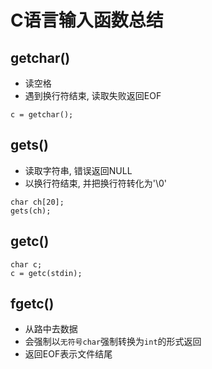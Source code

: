 # C语言输入函数总结

## getchar()

* 读空格
* 遇到换行符结束, 读取失败返回EOF

`c = getchar();`

## gets()

* 读取字符串, 错误返回NULL
* 以换行符结束, 并把换行符转化为'\0'

```shell
char ch[20];
gets(ch);
```

## getc()

```shell
char c;
c = getc(stdin);
```

## fgetc()

* 从路中去数据
* 会强制以`无符号char`强制转换为`int`的形式返回
* 返回EOF表示文件结尾
